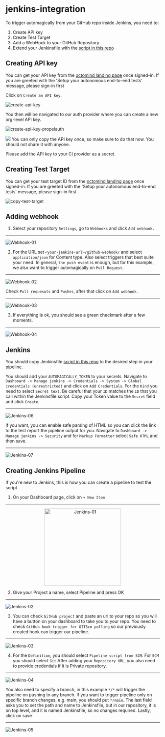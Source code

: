# jenkins-integration

To trigger automagically from your GitHub repo inside Jenkins, you need to:

1. Create API key
2. Create Test Target
3. Add a WebHook to your GitHub Repository
4. Extend your Jenkinsfile with the [script in this repo](Jenkinsfile)

## Creating API key
You can get your API key from the [octomind landing page](https://app.octomind.dev) once signed-in.
If you are greeted with the 'Setup your autonomous end-to-end tests' message, please sign-in first

Click on `Create an API key`.

![create-api-key](/docs/create-api-key.png)

You then will be navigated to our auth provider where you can create a new org-level API key.

![create-api-key-propelauth](/docs/create-api-key-propelauth.png)

![](/docs/create-api-key-copy.png)
You can only copy the API key once, so make sure to do that now. You should not share it with anyone.

Please add the API key to your CI provider as a secret.

## Creating Test Target

You can get your test target ID from the [octomind landing page](https://app.octomind.dev) once signed-in.
If you are greeted with the 'Setup your autonomous end-to-end tests' message, please sign-in first


![copy-test-target](/docs/copy-test-target.png)

## Adding webhook

1. Select your repository `Settings`, go to `Webhooks` and click `Add webhook.`
___
![Webhook-01](/docs/Webhook-01.png)

2. For the  URL set `<your-jenkins-url>/github-webhook/` and select `application/json` for Content type.
Also select triggers that best suite your need. 
In general, `the push event` is enough, but for this example, we also want to trigger automagically on `Pull Request`.
___
![Webhook-02](/docs/Webhook-02.png)

Check `Pull requesuts` and `Pushes`, after that click on `Add webhook`.
___
![Webhook-03](/docs/Webhook-03.png)

3. If everything is ok, you should see a green checkmark after a few moments.
___
![Webhook-04](/docs/Webhook-04.png)

## Jenkins

You should copy Jenkinsfile [script in this repo](Jenkinsfile) to the desired step in your pipeline.

You should add your `AUTOMAGICALLY_TOKEN` to your secrets. Navigate to `Dashboard -> Manage jenkins -> Credentials -> System -> Global credentials (unrestricted)` and click on `Add Credentials`.
For the `Kind` you need to select `Secret text`. Be careful that your `ID` matches the `ID` that you call within the Jenkinsfile script. Copy your Token value to the `Secret` field and click `Create`.
___
![Jenkins-06](/docs/Jenkins-06.png)


If you want, you can enable safe parsing of HTML so you can click the link to the test report the pipeline output for you.
Navigate to `Dashboard -> Manage jenkins -> Security` and for `Markup Formatter` select `Safe HTML` and then save.
___
![Jenkins-07](/docs/Jenkins-07.png)


## Creating Jenkins Pipeline

If you're new to Jenkins, this is how you can create a pipeline to test the script

1. On your Dashboard page, click on `+ New Item`
___
<p align="center">
<img src="docs/Jenkins-01.png" alt="Jenkins-01" width="250"/>
</p>

2. Give your Project a name, select Pipeline and press OK
___
![Jenkins-02](/docs/Jenkins-02.png)

3. You can check `GitHub project` and paste an url to your repo so you will have a button on your dashboard to take you to your repo.
You need to check `GitHub hook trigger for GITScm polling` so our previously created hook can trigger our pipeline.
___
![Jenkins-03](/docs/Jenkins-03.png)

4. For the `Definition`, you should select `Pipeline script from SCM`.
For `SCM` you should select `Git`
After adding your `Repository URL`, you also need to provide credentials if it is Private repository.
___
![Jenkins-04](/docs/Jenkins-04.png)

You also need to specify a branch, in this example `*/*` will trigger the pipeline on pushing to any branch.
If you want to trigger pipeline only on specific branch changes, e.g. main, you should put `*/main`.
The last field asks you to set the path and name to Jenkinsfile, but in our repository, it is on top level, and it is named Jenkinsfile, so no changes required.
Lastly, click on save
___
![Jenkins-05](/docs/Jenkins-05.png)
